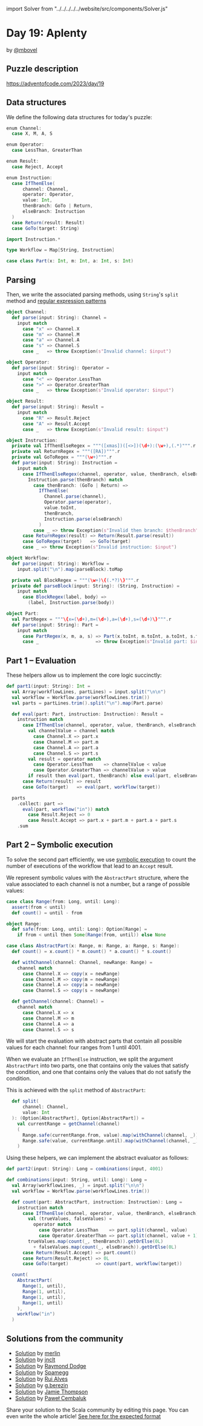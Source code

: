 import Solver from "../../../../../website/src/components/Solver.js"

# Day 19: Aplenty

by [@mbovel](https://github.com/mbovel)

## Puzzle description

https://adventofcode.com/2023/day/19

## Data structures

We define the following data structures for today's puzzle:

```scala
enum Channel:
  case X, M, A, S

enum Operator:
  case LessThan, GreaterThan

enum Result:
  case Reject, Accept

enum Instruction:
  case IfThenElse(
      channel: Channel,
      operator: Operator,
      value: Int,
      thenBranch: GoTo | Return,
      elseBranch: Instruction
  )
  case Return(result: Result)
  case GoTo(target: String)

import Instruction.*

type Workflow = Map[String, Instruction]

case class Part(x: Int, m: Int, a: Int, s: Int)
```

## Parsing

Then, we write the associated parsing methods, using `String`'s `split` method and [regular expression patterns](https://docs.scala-lang.org/tour/regular-expression-patterns.html)

```scala
object Channel:
  def parse(input: String): Channel =
    input match
      case "x" => Channel.X
      case "m" => Channel.M
      case "a" => Channel.A
      case "s" => Channel.S
      case _   => throw Exception(s"Invalid channel: $input")

object Operator:
  def parse(input: String): Operator =
    input match
      case "<" => Operator.LessThan
      case ">" => Operator.GreaterThan
      case _   => throw Exception(s"Invalid operator: $input")

object Result:
  def parse(input: String): Result =
    input match
      case "R" => Result.Reject
      case "A" => Result.Accept
      case _   => throw Exception(s"Invalid result: $input")

object Instruction:
  private val IfThenElseRegex = """([xmas])([<>])(\d+):(\w+),(.*)""".r
  private val ReturnRegex = """([RA])""".r
  private val GoToRegex = """(\w+)""".r
  def parse(input: String): Instruction =
    input match
      case IfThenElseRegex(channel, operator, value, thenBranch, elseBranch) =>
        Instruction.parse(thenBranch) match
          case thenBranch: (GoTo | Return) =>
            IfThenElse(
              Channel.parse(channel),
              Operator.parse(operator),
              value.toInt,
              thenBranch,
              Instruction.parse(elseBranch)
            )
          case _ => throw Exception(s"Invalid then branch: $thenBranch")
      case ReturnRegex(result) => Return(Result.parse(result))
      case GoToRegex(target)   => GoTo(target)
      case _ => throw Exception(s"Invalid instruction: $input")

object Workflow:
  def parse(input: String): Workflow =
    input.split("\n").map(parseBlock).toMap

  private val BlockRegex = """(\w+)\{(.*?)\}""".r
  private def parseBlock(input: String): (String, Instruction) =
    input match
      case BlockRegex(label, body) =>
        (label, Instruction.parse(body))

object Part:
  val PartRegex = """\{x=(\d+),m=(\d+),a=(\d+),s=(\d+)\}""".r
  def parse(input: String): Part =
    input match
      case PartRegex(x, m, a, s) => Part(x.toInt, m.toInt, a.toInt, s.toInt)
      case _                     => throw Exception(s"Invalid part: $input")
```

## Part 1 – Evaluation

These helpers allow us to implement the core logic succinctly:

```scala
def part1(input: String): Int =
  val Array(workflowLines, partLines) = input.split("\n\n")
  val workflow = Workflow.parse(workflowLines.trim())
  val parts = partLines.trim().split("\n").map(Part.parse)

  def eval(part: Part, instruction: Instruction): Result =
    instruction match
      case IfThenElse(channel, operator, value, thenBranch, elseBranch) =>
        val channelValue = channel match
          case Channel.X => part.x
          case Channel.M => part.m
          case Channel.A => part.a
          case Channel.S => part.s
        val result = operator match
          case Operator.LessThan    => channelValue < value
          case Operator.GreaterThan => channelValue > value
        if result then eval(part, thenBranch) else eval(part, elseBranch)
      case Return(result) => result
      case GoTo(target)   => eval(part, workflow(target))

  parts
    .collect: part =>
      eval(part, workflow("in")) match
        case Result.Reject => 0
        case Result.Accept => part.x + part.m + part.a + part.s
    .sum
```

## Part 2 – Symbolic execution

To solve the second part efficiently, we use [symbolic execution](https://en.wikipedia.org/wiki/Symbolic_execution) to count the number of executions of the workflow that lead to an `Accept` result.

We represent symbolic values with the `AbstractPart` structure, where the value associated to each channel is not a number, but a range of possible values:

```scala
case class Range(from: Long, until: Long):
  assert(from < until)
  def count() = until - from

object Range:
  def safe(from: Long, until: Long): Option[Range] =
    if from < until then Some(Range(from, until)) else None

case class AbstractPart(x: Range, m: Range, a: Range, s: Range):
  def count() = x.count() * m.count() * a.count() * s.count()

  def withChannel(channel: Channel, newRange: Range) =
    channel match
      case Channel.X => copy(x = newRange)
      case Channel.M => copy(m = newRange)
      case Channel.A => copy(a = newRange)
      case Channel.S => copy(s = newRange)

  def getChannel(channel: Channel) =
    channel match
      case Channel.X => x
      case Channel.M => m
      case Channel.A => a
      case Channel.S => s
```

We will start the evaluation with abstract parts that contain all possible values for each channel: four ranges from 1 until 4001.

When we evaluate an `IfThenElse` instruction, we split the argument `AbstractPart` into two parts, one that contains only the values that satisfy the condition, and one that contains only the values that do not satisfy the condition.

This is achieved with the `split` method of `AbstractPart`:

```scala
  def split(
      channel: Channel,
      value: Int
  ): (Option[AbstractPart], Option[AbstractPart]) =
    val currentRange = getChannel(channel)
    (
      Range.safe(currentRange.from, value).map(withChannel(channel, _)),
      Range.safe(value, currentRange.until).map(withChannel(channel, _))
    )
```

Using these helpers, we can implement the abstract evaluator as follows:

```scala
def part2(input: String): Long = combinations(input, 4001)

def combinations(input: String, until: Long): Long =
  val Array(workflowLines, _) = input.split("\n\n")
  val workflow = Workflow.parse(workflowLines.trim())

  def count(part: AbstractPart, instruction: Instruction): Long =
    instruction match
      case IfThenElse(channel, operator, value, thenBranch, elseBranch) =>
        val (trueValues, falseValues) =
          operator match
            case Operator.LessThan    => part.split(channel, value)
            case Operator.GreaterThan => part.split(channel, value + 1).swap
        trueValues.map(count(_, thenBranch)).getOrElse(0L)
          + falseValues.map(count(_, elseBranch)).getOrElse(0L)
      case Return(Result.Accept) => part.count()
      case Return(Result.Reject) => 0L
      case GoTo(target)          => count(part, workflow(target))

  count(
    AbstractPart(
      Range(1, until),
      Range(1, until),
      Range(1, until),
      Range(1, until)
    ),
    workflow("in")
  )
```

## Solutions from the community

- [Solution](https://github.com/merlinorg/aoc2023/blob/main/src/main/scala/Day19.scala) by [merlin](https://github.com/merlinorg/)
- [Solution](https://github.com/jnclt/adventofcode2023/blob/main/day19/aplenty.sc) by [jnclt](https://github.com/jnclt)
- [Solution](https://github.com/rayrobdod/advent-of-code/blob/main/2023/19/day19.scala) by [Raymond Dodge](https://github.com/rayrobdod/)
- [Solution](https://github.com/spamegg1/advent-of-code-2023-scala/blob/solutions/19.worksheet.sc#L101) by [Spamegg](https://github.com/spamegg1/)
- [Solution](https://github.com/xRuiAlves/advent-of-code-2023/blob/main/Day19.scala) by [Rui Alves](https://github.com/xRuiAlves/)
- [Solution](https://github.com/GrigoriiBerezin/advent_code_2023/tree/master/task19/src/main/scala) by [g.berezin](https://github.com/GrigoriiBerezin)
- [Solution](https://github.com/bishabosha/advent-of-code-2023/blob/main/2023-day19.scala) by [Jamie Thompson](https://github.com/bishabosha)
- [Solution](https://github.com/AvaPL/Advent-of-Code-2023/tree/main/src/main/scala/day19) by [Paweł Cembaluk](https://github.com/AvaPL)

Share your solution to the Scala community by editing this page.
You can even write the whole article! [See here for the expected format](https://github.com/scalacenter/scala-advent-of-code/discussions/424)
